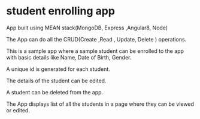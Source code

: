 # student enrolling app

App built using MEAN stack(MongoDB, Express ,Angular8, Node)

The App can do all the CRUD(Create ,Read , Update, Delete ) operations.

This is a sample app where a sample student can be enrolled to the app with basic details like Name, Date of Birth, Gender.

A unique id is generated for each student.

The details of the student can be edited.

A student can be deleted from the app.

The App displays list of all the students in a page where they can be viewed or edited.


